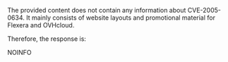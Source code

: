 The provided content does not contain any information about CVE-2005-0634. It mainly consists of website layouts and promotional material for Flexera and OVHcloud.

Therefore, the response is:

NOINFO